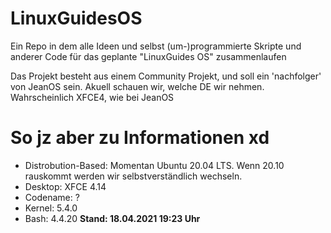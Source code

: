 # LinuxGuidesOS

Ein Repo in dem alle Ideen und selbst (um-)programmierte Skripte und anderer Code für das geplante "LinuxGuides OS" zusammenlaufen

Das Projekt besteht aus einem Community Projekt, und soll ein 'nachfolger' von JeanOS sein.
Akuell schauen wir, welche DE wir nehmen. Wahrscheinlich XFCE4, wie bei JeanOS

# So jz aber zu Informationen xd
- Distrobution-Based: Momentan Ubuntu 20.04 LTS. Wenn 20.10 rauskommt werden wir selbstverständlich wechseln.
- Desktop: XFCE 4.14
- Codename: ?
- Kernel: 5.4.0
- Bash: 4.4.20
**Stand: 18.04.2021 19:23 Uhr**
